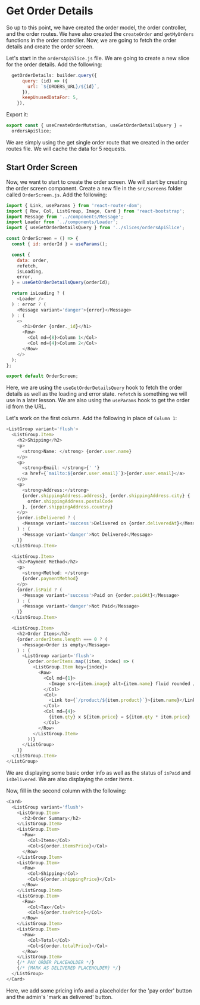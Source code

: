 # Get Order Details

So up to this point, we have created the order model, the order controller, and the order routes. We have also created the `createOrder` and `getMyOrders` functions in the order controller. Now, we are going to fetch the order details and create the order screen.

Let's start in the `ordersApiSlice.js` file. We are going to create a new slice for the order details. Add the following:

```js
  getOrderDetails: builder.query({
      query: (id) => ({
        url: `${ORDERS_URL}/${id}`,
      }),
      keepUnusedDataFor: 5,
    }),
```

Export it:

```js
export const { useCreateOrderMutation, useGetOrderDetailsQuery } =
  ordersApiSlice;
```

We are simply using the get single order route that we created in the order routes file. We will cache the data for 5 requests.

## Start Order Screen

Now, we want to start to create the order screen. We will start by creating the order screen component. Create a new file in the `src/screens` folder called `OrderScreen.js`. Add the following:

```js
import { Link, useParams } from 'react-router-dom';
import { Row, Col, ListGroup, Image, Card } from 'react-bootstrap';
import Message from '../components/Message';
import Loader from '../components/Loader';
import { useGetOrderDetailsQuery } from '../slices/ordersApiSlice';

const OrderScreen = () => {
  const { id: orderId } = useParams();

  const {
    data: order,
    refetch,
    isLoading,
    error,
  } = useGetOrderDetailsQuery(orderId);

  return isLoading ? (
    <Loader />
  ) : error ? (
    <Message variant='danger'>{error}</Message>
  ) : (
    <>
      <h1>Order {order._id}</h1>
      <Row>
        <Col md={8}>Column 1</Col>
        <Col md={4}>Column 2</Col>
      </Row>
    </>
  );
};

export default OrderScreen;
```

Here, we are using the `useGetOrderDetailsQuery` hook to fetch the order details as well as the loading and error state. `refetch` is something we will use in a later lesson. We are also using the `useParams` hook to get the order id from the URL.

Let's work on the first column. Add the following in place of `Column 1`:

```js
<ListGroup variant='flush'>
  <ListGroup.Item>
    <h2>Shipping</h2>
    <p>
      <strong>Name: </strong> {order.user.name}
    </p>
    <p>
      <strong>Email: </strong>{' '}
      <a href={`mailto:${order.user.email}`}>{order.user.email}</a>
    </p>
    <p>
      <strong>Address:</strong>
      {order.shippingAddress.address}, {order.shippingAddress.city} {
        order.shippingAddress.postalCode
      }, {order.shippingAddress.country}
    </p>
    {order.isDelivered ? (
      <Message variant='success'>Delivered on {order.deliveredAt}</Message>
    ) : (
      <Message variant='danger'>Not Delivered</Message>
    )}
  </ListGroup.Item>

  <ListGroup.Item>
    <h2>Payment Method</h2>
    <p>
      <strong>Method: </strong>
      {order.paymentMethod}
    </p>
    {order.isPaid ? (
      <Message variant='success'>Paid on {order.paidAt}</Message>
    ) : (
      <Message variant='danger'>Not Paid</Message>
    )}
  </ListGroup.Item>

  <ListGroup.Item>
    <h2>Order Items</h2>
    {order.orderItems.length === 0 ? (
      <Message>Order is empty</Message>
    ) : (
      <ListGroup variant='flush'>
        {order.orderItems.map((item, index) => (
          <ListGroup.Item key={index}>
            <Row>
              <Col md={1}>
                <Image src={item.image} alt={item.name} fluid rounded />
              </Col>
              <Col>
                <Link to={`/product/${item.product}`}>{item.name}</Link>
              </Col>
              <Col md={4}>
                {item.qty} x ${item.price} = ${item.qty * item.price}
              </Col>
            </Row>
          </ListGroup.Item>
        ))}
      </ListGroup>
    )}
  </ListGroup.Item>
</ListGroup>
```

We are displaying some basic order info as well as the status of `isPaid` and `isDelivered`. We are also displaying the order items.

Now, fill in the second column with the following:

```js
<Card>
  <ListGroup variant='flush'>
    <ListGroup.Item>
      <h2>Order Summary</h2>
    </ListGroup.Item>
    <ListGroup.Item>
      <Row>
        <Col>Items</Col>
        <Col>${order.itemsPrice}</Col>
      </Row>
    </ListGroup.Item>
    <ListGroup.Item>
      <Row>
        <Col>Shipping</Col>
        <Col>${order.shippingPrice}</Col>
      </Row>
    </ListGroup.Item>
    <ListGroup.Item>
      <Row>
        <Col>Tax</Col>
        <Col>${order.taxPrice}</Col>
      </Row>
    </ListGroup.Item>
    <ListGroup.Item>
      <Row>
        <Col>Total</Col>
        <Col>${order.totalPrice}</Col>
      </Row>
    </ListGroup.Item>
    {/* PAY ORDER PLACEHOLDER */}
    {/* {MARK AS DELIVERED PLACEHOLDER} */}
  </ListGroup>
</Card>
```

Here, we add some pricing info and a placeholder for the 'pay order' button and the admin's 'mark as delivered' button.

